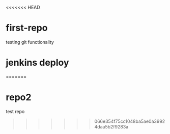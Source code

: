 <<<<<<< HEAD
# first-repo
testing git functionality
# jenkins deploy
=======
# repo2
test repo
>>>>>>> 066e354f75cc1048ba5ae0a39924daa5b2f9283a
